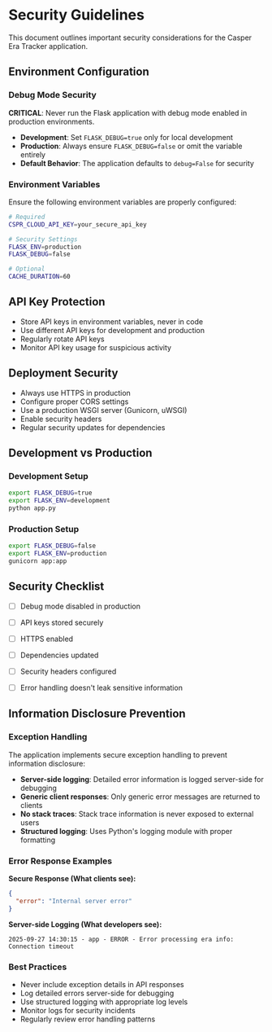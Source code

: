 # Security Guidelines

This document outlines important security considerations for the Casper Era Tracker application.

## Environment Configuration

### Debug Mode Security

**CRITICAL**: Never run the Flask application with debug mode enabled in production environments.

- **Development**: Set `FLASK_DEBUG=true` only for local development
- **Production**: Always ensure `FLASK_DEBUG=false` or omit the variable entirely
- **Default Behavior**: The application defaults to `debug=False` for security

### Environment Variables

Ensure the following environment variables are properly configured:

```bash
# Required
CSPR_CLOUD_API_KEY=your_secure_api_key

# Security Settings
FLASK_ENV=production
FLASK_DEBUG=false

# Optional
CACHE_DURATION=60
```

## API Key Protection

- Store API keys in environment variables, never in code
- Use different API keys for development and production
- Regularly rotate API keys
- Monitor API key usage for suspicious activity

## Deployment Security

- Always use HTTPS in production
- Configure proper CORS settings
- Use a production WSGI server (Gunicorn, uWSGI)
- Enable security headers
- Regular security updates for dependencies

## Development vs Production

### Development Setup
```bash
export FLASK_DEBUG=true
export FLASK_ENV=development
python app.py
```

### Production Setup
```bash
export FLASK_DEBUG=false
export FLASK_ENV=production
gunicorn app:app
```

## Security Checklist

- [ ] Debug mode disabled in production
- [ ] API keys stored securely
- [ ] HTTPS enabled
- [ ] Dependencies updated
- [ ] Security headers configured
- [ ] Error handling doesn't leak sensitive information


## Information Disclosure Prevention

### Exception Handling

The application implements secure exception handling to prevent information disclosure:

- **Server-side logging**: Detailed error information is logged server-side for debugging
- **Generic client responses**: Only generic error messages are returned to clients
- **No stack traces**: Stack trace information is never exposed to external users
- **Structured logging**: Uses Python's logging module with proper formatting

### Error Response Examples

**Secure Response (What clients see):**
```json
{
  "error": "Internal server error"
}
```

**Server-side Logging (What developers see):**
```
2025-09-27 14:30:15 - app - ERROR - Error processing era info: Connection timeout
```

### Best Practices

- Never include exception details in API responses
- Log detailed errors server-side for debugging
- Use structured logging with appropriate log levels
- Monitor logs for security incidents
- Regularly review error handling patterns
